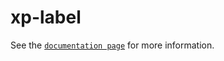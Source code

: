 # xp-label

See the [`documentation page`](http://expandjs.com/elements/xp-label) for more information.